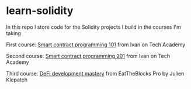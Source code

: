 # learn-solidity
In this repo I store code for the Solidity projects I build in the courses I'm taking

First course: [Smart contract programming 101](https://academy.ivanontech.com/course-curriculum-ethereum-prog-101) from Ivan on Tech Academy

Second course: [Smart contract programming 201](https://academy.ivanontech.com/course-curriculum-ethereum-programming-101-1-1) from Ivan on Tech Academy

Third course: [DeFi development mastery](https://eattheblocks-pro.teachable.com/p/defi-development-mastery) from EatTheBlocks Pro by Julien Klepatch
